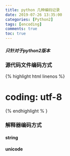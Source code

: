 ```yaml
---
title: python 几种编码记录
date: 2019-07-26 13:35:00
categories: [Python2]
tags: [encoding]
comments: true
toc: true
---
```


##### 只针对于python2版本
### 源代码文件编码方式
{% highlight html linenos %}
# coding: utf-8
{% endhighlight % }

### 解释器编码方式
#### string
#### unicode
